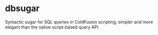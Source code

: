 dbsugar
=======

Syntactic sugar for SQL queries in ColdFusion scripting, simpler and more elegant than the native script-based query API.
